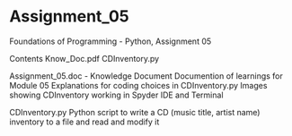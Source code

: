 # Assignment_05
Foundations of Programming - Python, Assignment 05

Contents
  Know_Doc.pdf
  CDInventory.py
  
Assignment_05.doc - Knowledge Document
  Documention of learnings for Module 05
  Explanations for coding choices in CDInventory.py
  Images showing CDInventory working in Spyder IDE and Terminal
  
CDInventory.py
  Python script to write a CD (music title, artist name)
  inventory to a file and read and modify it
